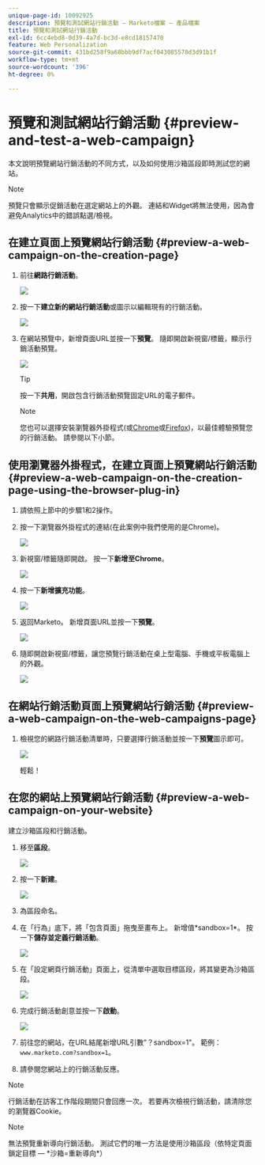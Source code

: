 ```yaml
---
unique-page-id: 10092925
description: 預覽和測試網站行銷活動 — Marketo檔案 — 產品檔案
title: 預覽和測試網站行銷活動
exl-id: 6cc4ebd8-0d39-4a7d-bc3d-e8cd18157470
feature: Web Personalization
source-git-commit: 431bd258f9a68bbb9df7acf043085578d3d91b1f
workflow-type: tm+mt
source-wordcount: '396'
ht-degree: 0%

---
```


# 預覽和測試網站行銷活動 {#preview-and-test-a-web-campaign}

本文說明預覽網站行銷活動的不同方式，以及如何使用沙箱區段即時測試您的網站。

>[!NOTE]
>
>預覽只會顯示促銷活動在選定網站上的外觀。 連結和Widget將無法使用，因為會避免Analytics中的錯誤點選/檢視。

## 在建立頁面上預覽網站行銷活動 {#preview-a-web-campaign-on-the-creation-page}

1. 前往&#x200B;**網路行銷活動**。

   ![](assets/image2016-8-18-15-3a59-3a35.png)

1. 按一下&#x200B;**建立新的網站行銷活動**&#x200B;或圖示以編輯現有的行銷活動。

   ![](assets/create-new-or-edit-web-campaign.png)

1. 在網站預覽中，新增頁面URL並按一下&#x200B;**預覽**。 隨即開啟新視窗/標籤，顯示行銷活動預覽。

   ![](assets/three-1.png)

   >[!TIP]
   >
   >按一下&#x200B;**共用**，開啟包含行銷活動預覽固定URL的電子郵件。

   >[!NOTE]
   >
   >您也可以選擇安裝瀏覽器外掛程式(或[Chrome](https://chrome.google.com/webstore/detail/marketo-web-personalizati/ldiddonjplchallbngbccbfdfeldohkj)或[Firefox](https://rtp-static.marketo.com/rtp/libs/mwp-0.0.0.8.xpi))，以最佳體驗預覽您的行銷活動。 請參閱以下小節。

## 使用瀏覽器外掛程式，在建立頁面上預覽網站行銷活動 {#preview-a-web-campaign-on-the-creation-page-using-the-browser-plug-in}

1. 請依照上節中的步驟1和2操作。

1. 按一下瀏覽器外掛程式的連結(在此案例中我們使用的是Chrome)。

   ![](assets/4-1.png)

1. 新視窗/標籤隨即開啟。 按一下&#x200B;**新增至Chrome**。

   ![](assets/five.png)

1. 按一下&#x200B;**新增擴充功能**。

   ![](assets/six.png)

1. 返回Marketo。 新增頁面URL並按一下&#x200B;**預覽**。

   ![](assets/seven.png)

1. 隨即開啟新視窗/標籤，讓您預覽行銷活動在桌上型電腦、手機或平板電腦上的外觀。

   ![](assets/campaign-preview.png)

## 在網站行銷活動頁面上預覽網站行銷活動 {#preview-a-web-campaign-on-the-web-campaigns-page}

1. 檢視您的網路行銷活動清單時，只要選擇行銷活動並按一下&#x200B;**預覽**&#x200B;圖示即可。

   ![](assets/web-campaigns-1-preview-hand.png)

   輕鬆！

## 在您的網站上預覽網站行銷活動 {#preview-a-web-campaign-on-your-website}

建立沙箱區段和行銷活動。

1. 移至&#x200B;**區段**。

   ![](assets/new-dropdown-segments-hand.jpg)

1. 按一下&#x200B;**新建**。

   ![](assets/image2015-9-10-10-3a42-3a39.png)

1. 為區段命名。

1. 在「行為」底下，將「包含頁面」拖曳至畫布上。 新增值&#42;sandbox=1&#42;。 按一下&#x200B;**儲存並定義行銷活動**。

   ![](assets/segment.png)

1. 在「設定網頁行銷活動」頁面上，從清單中選取目標區段，將其變更為沙箱區段。

   ![](assets/set-web-campaign-target-segment.jpg)

1. 完成行銷活動創意並按一下&#x200B;**啟動**。

   ![](assets/click-launch.jpg)

1. 前往您的網站，在URL結尾新增URL引數&quot;？sandbox=1&quot;。 範例： `www.marketo.com?sandbox=1`。

1. 請參閱您網站上的行銷活動反應。

>[!NOTE]
>
>行銷活動在訪客工作階段期間只會回應一次。 若要再次檢視行銷活動，請清除您的瀏覽器Cookie。

>[!NOTE]
>
>無法預覽重新導向行銷活動。 測試它們的唯一方法是使用沙箱區段（依特定頁面鎖定目標 — &#42;沙箱=重新導向&#42;）
